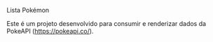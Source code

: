 Lista Pokémon

Este é um projeto desenvolvido para consumir e renderizar dados da PokeAPI (https://pokeapi.co/).
